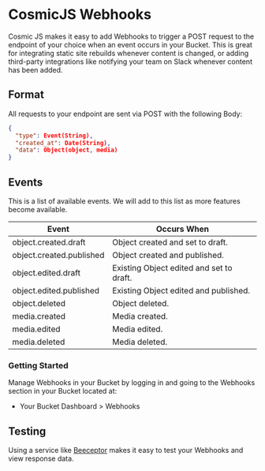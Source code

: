 # CosmicJS Webhooks

Cosmic JS makes it easy to add Webhooks to trigger a POST request to the endpoint of your choice when an event occurs in your Bucket. This is great for integrating static site rebuilds whenever content is changed, or adding third-party integrations like notifying your team on Slack whenever content has been added.

## Format

All requests to your endpoint are sent via POST with the following Body:

```json
{
  "type": Event(String),
  "created_at": Date(String),
  "data": Object(object, media)
}
```

## Events

This is a list of available events. We will add to this list as more features become available.

| Event                    | Occurs When                              |
| ------------------------ | ---------------------------------------- |
| object.created.draft     | Object created and set to draft.         |
| object.created.published | Object created and published.            |
| object.edited.draft      | Existing Object edited and set to draft. |
| object.edited.published  | Existing Object edited and published.    |
| object.deleted           | Object deleted.                          |
| media.created            | Media created.                           |
| media.edited             | Media edited.                            |
| media.deleted            | Media deleted.                           |

### Getting Started

Manage Webhooks in your Bucket by logging in and going to the Webhooks section in your Bucket located at:

- Your Bucket Dashboard > Webhooks

## Testing

Using a service like [Beeceptor](https://beeceptor.com/) makes it easy to test your Webhooks and view response data.

